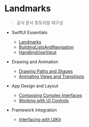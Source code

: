 # Landmarks

> 공식 문서 튜토리얼 재구성

- SwiftUI Essentials
  - [Landmarks](https://developer.apple.com/tutorials/swiftui/creating-and-combining-views)
  - [BuildingListsAndNavigation](https://developer.apple.com/tutorials/swiftui/building-lists-and-navigation)
  - [HandlingUserInput](https://developer.apple.com/tutorials/swiftui/handling-user-input)
  
- Drawing and Animation
  
  - [Drawing Paths and Shapes](https://developer.apple.com/tutorials/swiftui/drawing-paths-and-shapes)
  - [Animating Views and Transitions](https://developer.apple.com/tutorials/swiftui/animating-views-and-transitions)
  
- App Design and Layout
  - [Composing Complex Interfaces](https://developer.apple.com/tutorials/swiftui/composing-complex-interfaces)
  - [Working with UI Controls](https://developer.apple.com/tutorials/swiftui/working-with-ui-controls)
  
- Framework Integration
  - [Interfacing with UIKit](https://developer.apple.com/tutorials/swiftui/interfacing-with-uikit)
  


